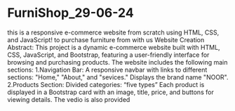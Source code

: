 # FurniShop_29-06-24
this is a responsive e-commerce website from scratch using HTML, CSS, and JavaScript! to purchase furniture from with us
Website Creation
Abstract:
This project is a dynamic e-commerce website built with HTML, CSS, JavaScript, and
Bootstrap, featuring a user-friendly interface for browsing and purchasing products. The
website includes the following main sections:
1.Navigation Bar:
A responsive navbar with links to different sections: "Home," "About," and "sevices."
Displays the brand name "NOOR".
2.Products Section:
Divided categories: “five types”
Each product is displayed in a Bootstrap card with an image, title, price, and buttons
for viewing details.
The vedio is also provided
